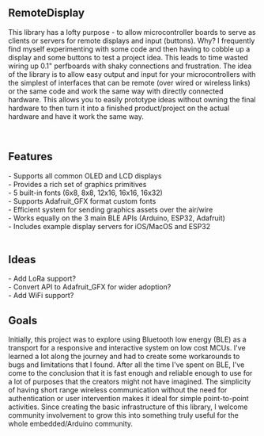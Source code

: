 <h2>RemoteDisplay</h2>
<p>This library has a lofty purpose - to allow microcontroller boards to serve
as clients or servers for remote displays and input (buttons). Why? I
frequently find myself experimenting with some code and then having to cobble
up a display and some buttons to test a project idea. This leads to time wasted
wiring up 0.1" perfboards with shaky connections and frustration. The idea of
the library is to allow easy output and input for your microcontrollers with
the simplest of interfaces that can be remote (over wired or wireless links)
or the same code and work the same way with directly connected hardware. This
allows you to easily prototype ideas without owning the final hardware to then
turn it into a finished product/project on the actual hardware and have it work
the same way.</p>
<br>
<h2>Features</h2>
- Supports all common OLED and LCD displays<br>
- Provides a rich set of graphics primitives<br>
- 5 built-in fonts (6x8, 8x8, 12x16, 16x16, 16x32)<br>
- Supports Adafruit_GFX format custom fonts<br>
- Efficient system for sending graphics assets over the air/wire<br>
- Works equally on the 3 main BLE APIs (Arduino, ESP32, Adafruit)<br>
- Includes example display servers for iOS/MacOS and ESP32<br>
<br>
<h2>Ideas</h2>
- Add LoRa support?<br>
- Convert API to Adafruit_GFX for wider adoption?<br>
- Add WiFi support?<br>
<h2>Goals</h2>
Initially, this project was to explore using Bluetooth low energy (BLE)
as a transport for a responsive and interactive system on low cost MCUs. I've
learned a lot along the journey and had to create some workarounds to bugs and
limitations that I found. After all the time I've spent on BLE, I've come to
the conclusion that it is fast enough and reliable enough to use for a lot
of purposes that the creators might not have imagined. The simplicity of
having short range wireless communication without the need for authentication
or user intervention makes it ideal for simple point-to-point
activities. Since creating the basic infrastructure of this library, I
welcome community involvement to grow this into something truly useful for
the whole embedded/Arduino community.<br>



